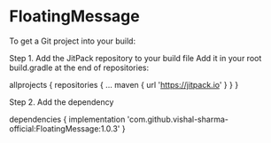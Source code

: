 # FloatingMessage

To get a Git project into your build:

Step 1. Add the JitPack repository to your build file
Add it in your root build.gradle at the end of repositories:

allprojects {
  repositories {
    ...
    maven { url 'https://jitpack.io' }
  }
}


Step 2. Add the dependency

dependencies {
  implementation 'com.github.vishal-sharma-official:FloatingMessage:1.0.3'
}
